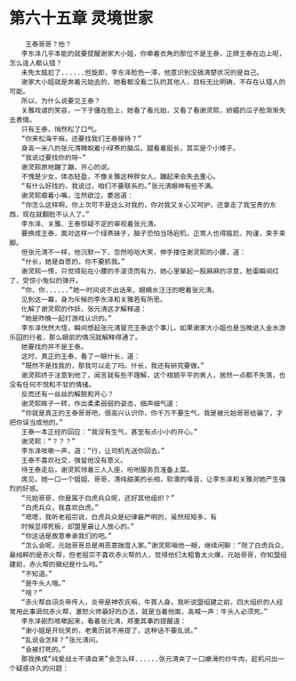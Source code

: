 # 第六十五章 灵境世家
        王泰哥哥？他？
       李东泽几乎本能的就要提醒谢家大小姐，你牵着衣角的那位不是王泰，正牌王泰在边上呢，怎么连人都认错？
       未免太尴尬了......但旋即，李东泽脸色一滞，他意识到没搞清楚状况的是自己。
       谢家大小姐就是奔着元始去的，她看都没看二队的其他人，目标无比明确，不存在认错人的可能。
       所以，为什么说要见王泰？
       关雅戏谑的笑容，一下子僵在脸上，她看了看元始，又看了看谢灵熙，娇媚的瓜子脸渐渐失去表情。
       只有王泰，悄然松了口气。
       “你来松海干嘛，还要找我们王泰接待？”
       身高一米八的张元清睥睨着小绿茶的脑瓜，腿看着挺长，其实是个小矮子。
       “我说过要找你的呀~”
       谢灵熙原地蹦了蹦，开心的说。
       不愧是少女，体态轻盈，不像关雅这种胖女人，蹦起来会失去重心。
       “有什么好找的，我说过，咱们不要联系的。”张元清眼神有些不满。
       谢灵熙瘪着小嘴，泫然欲泣，委屈道：
       “你怎么这样啊，你上次可不是这么对我的，你对我又关心又呵护，还拿走了我宝贵的东西，现在就翻脸不认人了。”
       李东泽、关雅、王泰惊疑不定的审视着张元清。
       要换成王泰，面对这样一个绿茶妹子，脑子恐怕当场宕机，正常人也得尴尬、拘谨，束手束脚。
       但张元清不一样，他沉默一下，忽然哈哈大笑，伸手搂住谢灵熙的小腰，道：
       “什长，她是自愿的，你不要抓我。”
       谢灵熙一愣，只觉得贴在小腰的手滚烫而有力，她心里窜起一股麻麻的凉意，脸蛋瞬间红了，受惊小兔似的弹开。
       “你，你......”她一时间说不出话来，眼睛水汪汪的瞪着张元清。
       见到这一幕，身为斥候的李东泽和关雅若有所思。
       化解了谢灵熙的作妖，张元清这才解释道：
       “她是昨晚一起打游戏认识的。”
       李东泽恍然大悟，瞬间想起张元清冒充王泰这个事儿，如果谢家大小姐也是当晚进入金水游乐园的行者，那么眼前的情况就解释得通了。
       她要找的并不是王泰。
       这时，真正的王泰，看了一眼什长，道：
       “既然不是找我的，那我可以走了吗。什长，我还有研究要做。”
       谢灵熙终于注意到他了，闻言就有些不理解，这个相貌平平的男人，居然一点都不失落，也没有任何不悦和不甘的情绪。
       反而还有一丝丝的解脱和开心？
       谢灵熙眸子一转，作出柔柔弱弱的姿态，细声细气道：
       “你就是真正的王泰哥哥吧，很高兴认识你，你千万不要生气，我是被元始哥哥给骗了，才把你误当成他的。”
       王泰一本正经的回应：“我没有生气，甚至有点小小的开心。”
       谢灵熙：“？？？”
       李东泽咳嗽一声，道：“行，让司机先送你回去。”
       王泰不喜欢社交，强留他没有意义。
       待王泰走后，谢灵熙领着三人入座，吩咐服务员准备上菜。
       席见，她一口一个姐姐、哥哥，清纯甜美的长相，软濡的嗓音，让李东泽和关雅对她产生强烈的好感。
       “元始哥哥，你是属于白虎兵众呢，还好其他组织？”
       “白虎兵众，我喜欢白虎。”
       “嗯嗯，我听老祖宗说，白虎兵众是纪律最严明的，虽然规矩多，有
       时候显得死板，却盟里最让人放心的。”
       “你这话是故意奉承我们的吧。”
       “怎么会呢，元始哥哥总是用恶意揣度人家。”谢灵熙嗔他一眼，继续闲聊：“除了白虎兵众，最纯粹的是赤火帮，但老祖宗不喜欢赤火帮的人，觉得他们太粗鲁太火爆，元始哥哥，你知盟组建前，赤火帮的徽纪是什么吗。”
       “不知道。”
       “是牛头人哦。”
       “啥？”
       “赤火帮自诩炎帝传人，炎帝是神农氏嘛，牛首人身。我听说盟组建之前，四大组织的人经常用此事调侃赤火帮，激怒火师最好的办法，就是当着他面，高喊一声：牛头人必须死。”
       李东泽剧烈咳嗽起来，看着张元清，郑重其事的提醒道：
       “谢小姐是开玩笑的，老黄历就不用提了，这种话不要乱说。”
       “乱说会怎样？”张元清问。
       “会被打死的。”
       那我换成“纯爱战士不请自来”会怎么样......张元清夹了一口嫩滑的炒牛肉，趁机问出一个疑惑许久的问题：